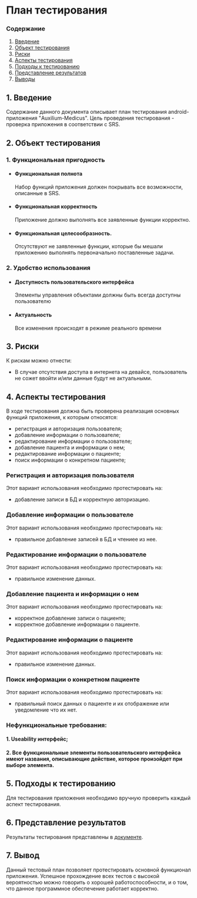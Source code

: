 # План тестирования
 ### Содержание
  1. [Введение](#1)
  2. [Объект тестирования](#2)
  3. [Риски](#3)
  4. [Аспекты тестирования](#4)<br>
  5. [Подходы к тестированию](#5)
  6. [Представление результатов](#6)
  7. [Выводы](#7)
  <a name="1"></a>
 ## 1. Введение
Содержание данного документа описывает план тестирования android-приложения "Auxilium-Medicus". Цель проведения тестирования - проверка приложения в соответствии с SRS.
<a name="2"></a>
 ## 2. Объект тестирования
### 1. Функциональная пригодность
-   #### Функциональная полнота
    Набор функций приложения должен покрывать все возможности, описанные в SRS.
-   #### Функциональная корректность
    Приложение должно выполнять все заявленные функции корректно.
-   #### Функциональная целесообразность.
    Отсутствуют не заявленные функции, которые бы мешали приложению выполнять первоначально поставленные задачи.
### 2. Удобство использования
-   #### Доступность пользовательского интерфейса
    Элементы управления объектами должны быть всегда доступны пользователю
-   #### Актуальность
    Все изменения происходят в режиме реального времени
<a name="3"></a>
## 3. Риски
К рискам можно отнести:
- В случае отсутствия доступа в интернета на девайсе, пользователь не сожет ввойти и/или данные будут не актуальными.
<a name="4"></a>
 ## 4. Аспекты тестирования
В ходе тестирования должна быть проверена реализация основных функций приложения, к которым относятся:
* регистрация и авторизация пользователя;
* добавление информации о пользователе;
* редактирование информации о пользователе;
* добавление пациента и информации о нем;
* редактирование информации о пациенте;
* поиск информации о конкретном пациенте;


### Регистрация и авторизация пользователя
Этот вариант использования необходимо протестировать на:
* добавление записи в БД и корректную авторизацию.

### Добавление информации о пользователе
Этот вариант использования необходимо протестировать на:
* правильное добавление записей в БД и чтениее из нее.

### Редактирование информации о пользователе
Этот вариант использования необходимо протестировать на:
* правильное изменение данных.

### Добавление пациента и информации о нем
Этот вариант использования необходимо протестировать на:
* корректное добавление записи о пациенте;
* корректное добавление информации о пациенте.

### Редактирование информации о пациенте
Этот вариант использования необходимо протестировать на:
* правильное изменение данных.

### Поиск информации о конкретном пациенте
Этот вариант использования необходимо протестировать на:
* правильный поиск данных о пациенте и их отображение или уведомление что их нет.

### Нефункциональные требования:
#### 1. Useability интерфейс;
#### 2. Все функциональные элементы пользовательского интерфейса имеют названия, описывающие действие, которое произойдет при выборе элемента.


<a name="5"></a>
## 5. Подходы к тестированию
Для тестирования приложения необходимо вручную проверить каждый аспект тестирования.

<a name="6"></a>
## 6. Представление результатов
Результаты тестирования представлены в [документе]().

<a name="7"></a>
## 7. Вывод
Данный тестовый план позволяет протестировать основной функционал приложения. Успешное прохождение всех тестов с высокой вероятностью можно говорить о хорошей работоспособности, и о том, что данное программное обеспечение работает корректно.

    
